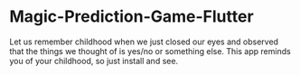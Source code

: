 # Magic-Prediction-Game-Flutter
Let us remember childhood when we just closed our eyes and observed that the things we thought of is yes/no or something else. This app reminds you of your childhood, so just install and see.
